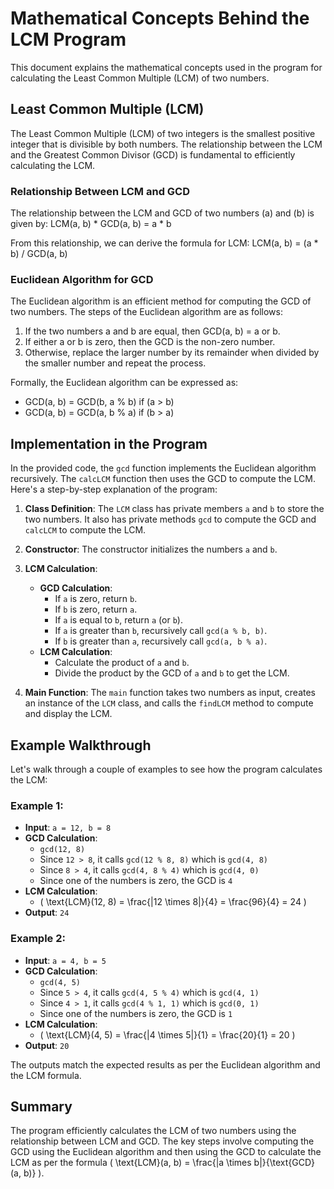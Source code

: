 # Mathematical Concepts Behind the LCM Program

This document explains the mathematical concepts used in the program for calculating the Least Common Multiple (LCM) of two numbers.

## Least Common Multiple (LCM)

The Least Common Multiple (LCM) of two integers is the smallest positive integer that is divisible by both numbers. The relationship between the LCM and the Greatest Common Divisor (GCD) is fundamental to efficiently calculating the LCM.

### Relationship Between LCM and GCD

The relationship between the LCM and GCD of two numbers \(a\) and \(b\) is given by:
LCM(a, b) * GCD(a, b) = a * b

From this relationship, we can derive the formula for LCM:
LCM(a, b) = (a * b) / GCD(a, b)

### Euclidean Algorithm for GCD

The Euclidean algorithm is an efficient method for computing the GCD of two numbers. The steps of the Euclidean algorithm are as follows:

1. If the two numbers a and b are equal, then GCD(a, b) = a or b.
2. If either a or b is zero, then the GCD is the non-zero number.
3. Otherwise, replace the larger number by its remainder when divided by the smaller number and repeat the process.

Formally, the Euclidean algorithm can be expressed as:
- GCD(a, b) = GCD(b, a % b) if (a > b)
- GCD(a, b) = GCD(a, b % a) if (b > a)

## Implementation in the Program

In the provided code, the `gcd` function implements the Euclidean algorithm recursively. The `calcLCM` function then uses the GCD to compute the LCM. Here's a step-by-step explanation of the program:

1. **Class Definition**: The `LCM` class has private members `a` and `b` to store the two numbers. It also has private methods `gcd` to compute the GCD and `calcLCM` to compute the LCM.
2. **Constructor**: The constructor initializes the numbers `a` and `b`.
3. **LCM Calculation**:
   - **GCD Calculation**:
     - If `a` is zero, return `b`.
     - If `b` is zero, return `a`.
     - If `a` is equal to `b`, return `a` (or `b`).
     - If `a` is greater than `b`, recursively call `gcd(a % b, b)`.
     - If `b` is greater than `a`, recursively call `gcd(a, b % a)`.
   - **LCM Calculation**:
     - Calculate the product of `a` and `b`.
     - Divide the product by the GCD of `a` and `b` to get the LCM.

4. **Main Function**: The `main` function takes two numbers as input, creates an instance of the `LCM` class, and calls the `findLCM` method to compute and display the LCM.

## Example Walkthrough

Let's walk through a couple of examples to see how the program calculates the LCM:

### Example 1:
- **Input**: `a = 12, b = 8`
- **GCD Calculation**:
  - `gcd(12, 8)`
  - Since `12 > 8`, it calls `gcd(12 % 8, 8)` which is `gcd(4, 8)`
  - Since `8 > 4`, it calls `gcd(4, 8 % 4)` which is `gcd(4, 0)`
  - Since one of the numbers is zero, the GCD is `4`
- **LCM Calculation**:
  - \( \text{LCM}(12, 8) = \frac{|12 \times 8|}{4} = \frac{96}{4} = 24 \)
- **Output**: `24`

### Example 2:
- **Input**: `a = 4, b = 5`
- **GCD Calculation**:
  - `gcd(4, 5)`
  - Since `5 > 4`, it calls `gcd(4, 5 % 4)` which is `gcd(4, 1)`
  - Since `4 > 1`, it calls `gcd(4 % 1, 1)` which is `gcd(0, 1)`
  - Since one of the numbers is zero, the GCD is `1`
- **LCM Calculation**:
  - \( \text{LCM}(4, 5) = \frac{|4 \times 5|}{1} = \frac{20}{1} = 20 \)
- **Output**: `20`

The outputs match the expected results as per the Euclidean algorithm and the LCM formula.

## Summary

The program efficiently calculates the LCM of two numbers using the relationship between LCM and GCD. The key steps involve computing the GCD using the Euclidean algorithm and then using the GCD to calculate the LCM as per the formula \( \text{LCM}(a, b) = \frac{|a \times b|}{\text{GCD}(a, b)} \).

